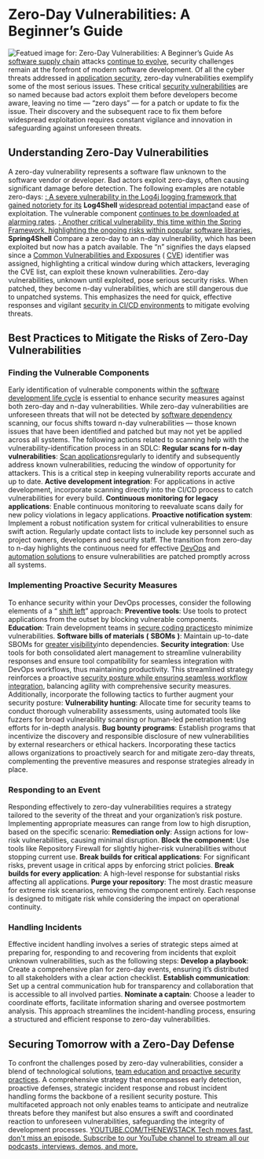 # Zero-Day Vulnerabilities: A Beginner’s Guide
![Featued image for: Zero-Day Vulnerabilities: A Beginner’s Guide](https://cdn.thenewstack.io/media/2024/04/0366a056-exploit-1024x689.png)
As
[software supply chain](https://www.sonatype.com/launchpad/what-is-software-supply-chain) attacks [continue to evolve](https://blog.sonatype.com/the-shifting-landscape-of-open-source-supply-chain-attacks-part-2), security challenges remain at the forefront of modern software development. Of all the cyber threats addressed in [application security](https://www.sonatype.com/launchpad/what-is-application-security), zero-day vulnerabilities exemplify some of the most serious issues.
These critical
[security vulnerabilities](https://www.sonatype.com/launchpad/what-are-open-source-vulnerabilities) are so named because bad actors exploit them before developers become aware, leaving no time — “zero days” — for a patch or update to fix the issue.
Their discovery and the subsequent race to fix them before widespread exploitation requires constant vigilance and innovation in safeguarding against unforeseen threats.
## Understanding Zero-Day Vulnerabilities
A zero-day vulnerability represents a software flaw unknown to the software vendor or developer. Bad actors exploit zero-days, often causing significant damage before detection.
The following examples are notable zero-days:
[: A severe vulnerability in the Log4j logging framework that gained notoriety for its](https://blog.sonatype.com/why-did-log4shell-set-the-internet-on-fire) **Log4Shell** [widespread potential impact](https://thenewstack.io/log4j-the-pain-just-keeps-going-and-going/)and ease of exploitation. The vulnerable component [continues to be downloaded at alarming rates](https://www.sonatype.com/resources/log4j-vulnerability-resource-center). [: Another critical vulnerability, this time within the Spring Framework, highlighting the ongoing risks within popular software libraries.](https://blog.sonatype.com/new-0-day-spring-framework-vulnerability-confirmed) **Spring4Shell**
Compare a zero-day to an n-day vulnerability, which has been exploited but now has a patch available. The “n” signifies the days elapsed since a
[Common Vulnerabilities and Exposures](https://www.sonatype.com/launchpad/what-is-cve) ( [CVE](https://www.sonatype.com/launchpad/what-is-cve)) identifier was assigned, highlighting a critical window during which attackers, leveraging the CVE list, can exploit these known vulnerabilities.
Zero-day vulnerabilities, unknown until exploited, pose serious security risks. When patched, they become n-day vulnerabilities, which are still dangerous due to unpatched systems. This emphasizes the need for quick, effective responses and vigilant
[security in CI/CD environments](https://thenewstack.io/unmaintained-dependencies-and-other-ways-to-measure-ci-cd-security/) to mitigate evolving threats.
## Best Practices to Mitigate the Risks of Zero-Day Vulnerabilities
### Finding the Vulnerable Components
Early identification of vulnerable components within the
[software development life cycle](https://www.sonatype.com/launchpad/guide-to-software-development-life-cycle) is essential to enhance security measures against both zero-day and n-day vulnerabilities.
While zero-day vulnerabilities are unforeseen threats that will not be detected by
[software dependency](https://www.sonatype.com/launchpad/what-are-software-dependencies) scanning, our focus shifts toward n-day vulnerabilities — those known issues that have been identified and patched but may not yet be applied across all systems.
The following actions related to scanning help with the vulnerability-identification process in an SDLC:
**Regular scans for n-day vulnerabilities**: [Scan applications](https://blog.sonatype.com/rule-over-your-dependencies-and-scan-at-your-own-open-source-risk)regularly to identify and subsequently address known vulnerabilities, reducing the window of opportunity for attackers. This is a critical step in keeping vulnerability reports accurate and up to date. **Active development integration**: For applications in active development, incorporate scanning directly into the CI/CD process to catch vulnerabilities for every build. **Continuous monitoring for legacy applications**: Enable continuous monitoring to reevaluate scans daily for new policy violations in legacy applications. **Proactive notification system**: Implement a robust notification system for critical vulnerabilities to ensure swift action. Regularly update contact lists to include key personnel such as project owners, developers and security staff.
The transition from zero-day to n-day highlights the continuous need for effective
[DevOps](https://www.sonatype.com/launchpad/what-is-devops) and [automation solutions](https://www.sonatype.com/products/open-source-security-dependency-management) to ensure vulnerabilities are patched promptly across all systems.
### Implementing Proactive Security Measures
To enhance security within your DevOps processes, consider the following elements of a “
[shift left](https://www.sonatype.com/launchpad/what-is-shift-left)” approach: **Preventive tools**: Use tools to protect applications from the outset by blocking vulnerable components. **Education**: Train development teams in [secure coding practices](https://blog.sonatype.com/getting-started-with-the-secure-software-development-framework-ssdf)to minimize vulnerabilities. **Software bills of materials** **(** **SBOMs** **)**: Maintain up-to-date SBOMs for [greater visibility](https://blog.sonatype.com/why-sboms-are-essential-for-every-organization)into dependencies. **Security integration**: Use tools for both consolidated alert management to streamline vulnerability responses and ensure tool compatibility for seamless integration with DevOps workflows, thus maintaining productivity.
This streamlined strategy reinforces a proactive
[security posture while ensuring seamless workflow integration](https://thenewstack.io/software-supply-chain-secure-3/), balancing agility with comprehensive security measures.
Additionally, incorporate the following tactics to further augment your security posture:
**Vulnerability hunting**: Allocate time for security teams to conduct thorough vulnerability assessments, using automated tools like fuzzers for broad vulnerability scanning or human-led penetration testing efforts for in-depth analysis. **Bug bounty programs**: Establish programs that incentivize the discovery and responsible disclosure of new vulnerabilities by external researchers or ethical hackers.
Incorporating these tactics allows organizations to proactively search for and mitigate zero-day threats, complementing the preventive measures and response strategies already in place.
### Responding to an Event
Responding effectively to zero-day vulnerabilities requires a strategy tailored to the severity of the threat and your organization’s risk posture.
Implementing appropriate measures can range from low to high disruption, based on the specific scenario:
**Remediation only**: Assign actions for low-risk vulnerabilities, causing minimal disruption. **Block the component**: Use tools like Repository Firewall for slightly higher-risk vulnerabilities without stopping current use. **Break builds for critical applications**: For significant risks, prevent usage in critical apps by enforcing strict policies. **Break builds for every application**: A high-level response for substantial risks affecting all applications. **Purge your repository**: The most drastic measure for extreme risk scenarios, removing the component entirely.
Each response is designed to mitigate risk while considering the impact on operational continuity.
### Handling Incidents
Effective incident handling involves a series of strategic steps aimed at preparing for, responding to and recovering from incidents that exploit unknown vulnerabilities, such as the following steps:
**Develop a playbook**: Create a comprehensive plan for zero-day events, ensuring it’s distributed to all stakeholders with a clear action checklist. **Establish communication**: Set up a central communication hub for transparency and collaboration that is accessible to all involved parties. **Nominate a captain**: Choose a leader to coordinate efforts, facilitate information sharing and oversee postmortem analysis.
This approach streamlines the incident-handling process, ensuring a structured and efficient response to zero-day vulnerabilities.
## Securing Tomorrow with a Zero-Day Defense
To confront the challenges posed by zero-day vulnerabilities, consider a blend of technological solutions,
[team education and proactive security practices](https://thenewstack.io/how-to-help-your-security-team-help-you/).
A comprehensive strategy that encompasses early detection, proactive defenses, strategic incident response and robust incident handling forms the backbone of a resilient security posture.
This multifaceted approach not only enables teams to anticipate and neutralize threats before they manifest but also ensures a swift and coordinated reaction to unforeseen vulnerabilities, safeguarding the integrity of development processes.
[
YOUTUBE.COM/THENEWSTACK
Tech moves fast, don't miss an episode. Subscribe to our YouTube
channel to stream all our podcasts, interviews, demos, and more.
](https://youtube.com/thenewstack?sub_confirmation=1)